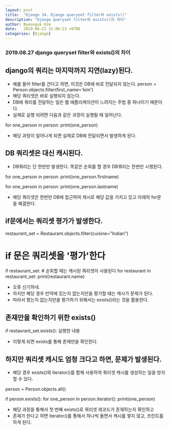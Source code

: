 ```yaml
---
layout: post
title:  "Django 34. Django queryset filter와 exists()"
description: "Django queryset filter와 exists()의 차이"
author: Byeonguk Kim
date:   2019-08-23 15:06:23 +0700
categories: [Django]
---
```


### 2019.08.27 django queryset filter와  exists()의 차이 

## django의 쿼리는 마지막까지 지연(lazy)된다.

* 예를 들어 filter를 건다고 하면, 이것은 DB에 바로 전달되지 않는다.
person = Person.objects.filter(first_name='kim')
* 해당 쿼리셋은 바로 실행되지 않는다.
* DB에 쿼리를 전달하는 일은 웹 애플리케이션이 느려지는 주범 중 하나이기 때문이다.
* 실제로 실행 되려면 다음과 같은 과정이 실행될 때 일어난다.

for one_person in person:
    print(one_person)
* 해당 과정이 일어나게 되면 실제로 DB에 전달되면서 발생하게 된다.

## DB 쿼리셋은 대신 캐시된다.
* DB쿼리는 단 한번만 발생한다.  똑같은 순회를 할 경우 DB쿼리는 한번만 시행된다.

for one_person in person:
    print(one_person.firstname)

for one_person in person:
    print(one_person.lastname)

* 해당 쿼리셋은 한번만 DB에 접근하여 캐시로 해당 값을 가지고 있고 아래의 for문을 해결한다.

## if문에서는 쿼리셋 평가가 발생한다.
restaurant_set = Restaurant.objects.filter(cuisine="Indian")


#  if 문은 쿼리셋을 '평가'한다
if restaurant_set:
    # 순회할 때는 캐시된 쿼리셋이 사용된다
    for restaurant in restaurant_set:
        print(restaurant.name)

* 오홋 신기하네. 
* 하지만 해당 경우 만약에 있는지 없는지만을 평가할 떄는 캐시가 문제가 된다.
* 따라서 했는지 없는지만을 평가하기 위해서는 exists()라는 것을 활용한다.

## 존재만을 확인하기 위한 exists()

if restaurant_set.exists():
    실행한 내용 

* 이렇게 되면 exists를 통해 존재만을 확인한다.

## 하지만 쿼리셋 캐시도 엄청 크다고 하면, 문제가 발생된다.
* 해당 경우 exists()와 iterator()를 함께 사용하여 쿼리셋 캐시를 생성하는 일을 방지할 수 있다.

person = Person.objects.all()

if person.exists():
    for one_person in person.iterator():
        print(one_person)

* 해당 과정을 통해서 첫 번째 exists()로 쿼리셋 레코드가 존재하는지 확인하고
* 존재가 한다고 하면 iterator()를 통해서 하나씩 돌면서 캐시를 쌓지 않고, 프린트를 하게 된다.
